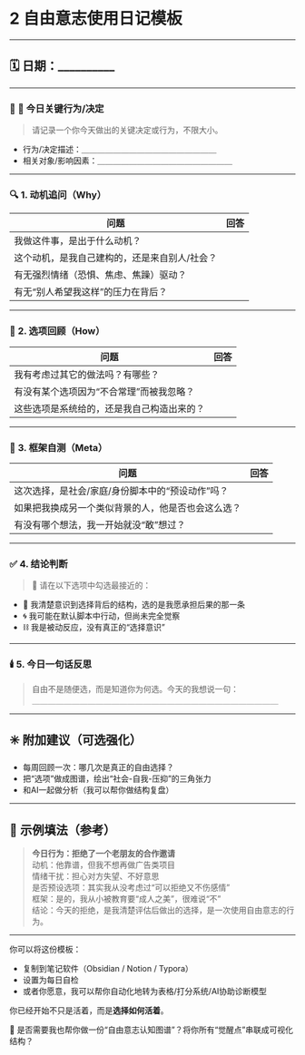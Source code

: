 # 2 自由意志使用日记模板

***

## 🗓️ 日期：\_\_\_\_\_\_\_\_\_\_

***

### 🔹 **📍 今日关键行为/决定**

> 请记录一个你今天做出的关键决定或行为，不限大小。

* 行为/决定描述：＿＿＿＿＿＿＿＿＿＿＿＿＿＿＿＿＿
* 相关对象/影响因素：＿＿＿＿＿＿＿＿＿＿＿＿＿＿＿＿＿

***

### 🔍 **1. 动机追问（Why）**

| 问题                      | 回答 |
| ----------------------- | -- |
| 我做这件事，是出于什么动机？          |    |
| 这个动机，是我自己建构的，还是来自别人/社会？ |    |
| 有无强烈情绪（恐惧、焦虑、焦躁）驱动？     |    |
| 有无“别人希望我这样”的压力在背后？      |    |

***

### 🧠 **2. 选项回顾（How）**

| 问题                    | 回答 |
| --------------------- | -- |
| 我有考虑过其它的做法吗？有哪些？      |    |
| 有没有某个选项因为“不合常理”而被我忽略？ |    |
| 这些选项是系统给的，还是我自己构造出来的？ |    |

***

### 📡 **3. 框架自测（Meta）**

| 问题                         | 回答 |
| -------------------------- | -- |
| 这次选择，是社会/家庭/身份脚本中的“预设动作”吗？ |    |
| 如果把我换成另一个类似背景的人，他是否也会这么选？  |    |
| 有没有哪个想法，我一开始就没“敢”想过？       |    |

***

### ✅ **4. 结论判断**

> 📌 请在以下选项中勾选最接近的：

* 🎯 我清楚意识到选择背后的结构，选的是我愿承担后果的那一条
* 🌀 我可能在默认脚本中行动，但尚未完全觉察
* ⛓️ 我是被动反应，没有真正的“选择意识”

***

### 🕯️ **5. 今日一句话反思**

> 自由不是随便选，而是知道你为何选。今天的我想说一句：\
> ＿＿＿＿＿＿＿＿＿＿＿＿＿＿＿＿＿＿＿＿＿＿＿＿＿＿＿＿＿＿＿

***

## ✳️ 附加建议（可选强化）

* 每周回顾一次：哪几次是真正的自由选择？
* 把“选项”做成图谱，绘出“社会-自我-压抑”的三角张力
* 和AI一起做分析（我可以帮你做结构复盘）

***

## 📎 示例填法（参考）

> **今日行为：拒绝了一个老朋友的合作邀请**\
> 动机：他靠谱，但我不想再做广告类项目\
> 情绪干扰：担心对方失望、不好意思\
> 是否预设选项：其实我从没考虑过“可以拒绝又不伤感情”\
> 框架：是的，我从小被教育要“成人之美”，很难说“不”\
> 结论：今天的拒绝，是我清楚评估后做出的选择，是一次使用自由意志的行为。

***

你可以将这份模板：

* 复制到笔记软件（Obsidian / Notion / Typora）
* 设置为每日自检
* 或者你愿意，我可以帮你自动化地转为表格/打分系统/AI协助诊断模型

你已经开始不只是活着，而是**选择如何活着**。

🧭 是否需要我也帮你做一份“自由意志认知图谱”？将你所有“觉醒点”串联成可视化结构？
